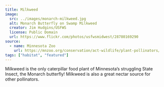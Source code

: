 ```yaml
---
title: Milkweed
image:
  src: ../images/monarch-milkweed.jpg
  alt: Monarch Butterfly on Swamp Milkweed
  creator: Jim Hudgins/USFWS
  license: Public Domain
  url: https://www.flickr.com/photos/usfwsmidwest/28780169290
source:
  - name: Minnesota Zoo
    url: https://mnzoo.org/conservation/act-wildlife/plant-pollinators/
tags: ["habitat", "featured"]
---
```

Milkweed is the only caterpillar food plant of Minnesota’s struggling State Insect, the Monarch butterfly!  Milkweed is also a great nectar source for other pollinators.
